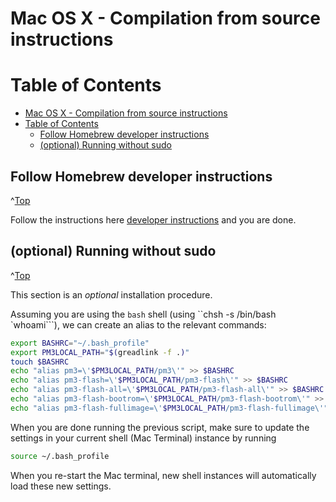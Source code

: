 <a id="Top"></a>

# Mac OS X - Compilation from source instructions

# Table of Contents
- [Mac OS X - Compilation from source instructions](x#mac-os-x---compilation-from-source-instructions)
- [Table of Contents](#table-of-contents)
  - [Follow Homebrew developer instructions](#follow-homebrew-developer-instructions)
  - [(optional) Running without sudo](#optional-running-without-sudo)


## Follow Homebrew developer instructions
^[Top](#top)

Follow the instructions here [developer instructions](doc/md/Installation_Instructions/Mac-OS-X-Homebrew-Installation-Instructions.md) and you are done. 


## (optional) Running without sudo
^[Top](#top)

This section is an *optional* installation procedure. 


Assuming you are using the ``bash`` shell (using ``chsh -s /bin/bash `whoami```), we can create 
an alias to the relevant commands:
```bash
export BASHRC="~/.bash_profile"
export PM3LOCAL_PATH="$(greadlink -f .)"
touch $BASHRC
echo "alias pm3=\'$PM3LOCAL_PATH/pm3\'" >> $BASHRC
echo "alias pm3-flash=\'$PM3LOCAL_PATH/pm3-flash\'" >> $BASHRC
echo "alias pm3-flash-all=\'$PM3LOCAL_PATH/pm3-flash-all\'" >> $BASHRC
echo "alias pm3-flash-bootrom=\'$PM3LOCAL_PATH/pm3-flash-bootrom\'" >> $BASHRC
echo "alias pm3-flash-fullimage=\'$PM3LOCAL_PATH/pm3-flash-fullimage\'" >> $BASHRC
```
When you are done running the previous script, make sure to update the settings in your 
current shell (Mac Terminal) instance by running
```bash
source ~/.bash_profile
```
When you re-start the Mac terminal, new shell instances will automatically load these 
new settings.
